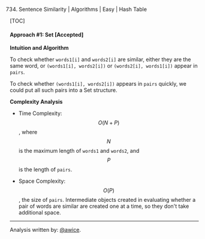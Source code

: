 734. Sentence Similarity | Algorithms | Easy | Hash Table

[TOC]

#### Approach #1: Set [Accepted]

**Intuition and Algorithm**

To check whether `words1[i]` and `words2[i]` are similar, either they are the same word, or `(words1[i], words2[i])` or `(words2[i], words1[i])` appear in `pairs`.

To check whether `(words1[i], words2[i])` appears in `pairs` quickly, we could put all such pairs into a Set structure.




**Complexity Analysis**

* Time Complexity: $$O(N+P)$$, where $$N$$ is the maximum length of `words1` and `words2`, and $$P$$ is the length of `pairs`.

* Space Complexity: $$O(P)$$, the size of `pairs`.  Intermediate objects created in evaluating whether a pair of words are similar are created one at a time, so they don't take additional space.

---

Analysis written by: [@awice](https://leetcode.com/awice).
